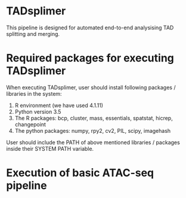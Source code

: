# TADsplimer

This pipeline is designed for automated end-to-end analysising TAD splitting and merging. 

# Required packages for executing TADsplimer

When executing TADsplimer, user should install following packages / libraries in the system:
1. R environment (we have used 4.1.11)
2. Python version 3.5
3. The R packages: bcp, cluster, mass, essentials, spatstat, hicrep, changepoint
4. The python packages: numpy, rpy2, cv2, PIL, scipy, imagehash

User should include the PATH of above mentioned libraries / packages inside their SYSTEM PATH variable. 

# Execution of basic ATAC-seq pipeline




